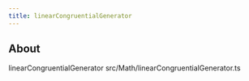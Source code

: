 ```yaml
---
title: linearCongruentialGenerator
---
```


## About

linearCongruentialGenerator src/Math/linearCongruentialGenerator.ts
